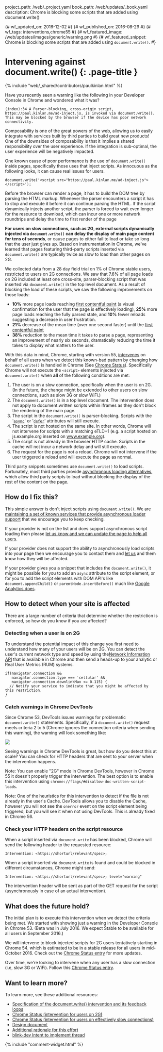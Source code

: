 project_path: /web/_project.yaml
book_path: /web/updates/_book.yaml
description: Chrome is blocking some scripts that are added using document.write()

{# wf_updated_on: 2016-12-02 #}
{# wf_published_on: 2016-08-29 #}
{# wf_tags: interventions,chrome55 #}
{# wf_featured_image: /web/updates/images/generic/warning.png #}
{# wf_featured_snippet: Chrome is blocking some scripts that are added using <code>document.write()</code>. #}

# Intervening against document.write() {: .page-title }

{% include "web/_shared/contributors/paulkinlan.html" %}

Have you recently seen a warning like the following in your Developer Console in 
Chrome and wondered what it was?

    (index):34 A Parser-blocking, cross-origin script, 
    https://paul.kinlan.me/ad-inject.js, is invoked via document.write(). 
    This may be blocked by the browser if the device has poor network connectivity.

Composability is one of the great powers of the web, allowing us to easily 
integrate with services built by third parties to build great new products! One 
of the downsides of composability is that it implies a shared responsibility 
over the user experience. If the integration is sub-optimal, the user experience 
will be negatively impacted.

One known cause of poor performance is the use of `document.write()` inside pages, 
specifically those uses that inject scripts. As innocuous as the following looks, it 
can cause real issues for users.

    document.write('<script src="https://paul.kinlan.me/ad-inject.js"></script>');

Before the browser can render a page, it has to build the DOM tree by parsing the HTML markup. 
Whenever the parser encounters a script it has to stop and execute it before it can continue 
parsing the HTML. If the script dynamically injects another script, the parser is forced to wait 
even longer for the resource to download, which can incur one or more network roundtrips and 
delay the time to first render of the page

**For users on slow connections, such as 2G, external scripts dynamically injected via 
`document.write()` can delay the display of main page content for tens of seconds**, 
or cause pages to either fail to load or take so long that the user just gives 
up. Based on instrumentation in Chrome, we've learned that pages featuring 
third-party scripts inserted via `document.write()` are typically twice as slow to 
load than other pages on 2G.

We collected data from a 28 day field trial on 1% of Chrome 
stable users, restricted to users on 2G connections. We saw that 7.6% of all page loads 
on 2G included at least one cross-site, parser-blocking script that was 
inserted via `document.write()` in the top level document. As a result of blocking 
the load of these scripts, we saw the following improvements on those loads:

* **10%** more page loads reaching
  [first contentful paint](https://docs.google.com/presentation/d/1AnZOscwm3kMPRkPfjS4V2VUzuNCFWh6cpK72eKCpviU/preview?slide=id.g146ced9404_0_231)
  (a visual confirmation for the user that the page is effectively loading),
  **25%** more page loads reaching the fully parsed state, and **10%** fewer reloads 
  suggesting a decrease in user frustration.
* **21%** decrease of the mean time (over one second faster) until the
  [first contentful paint](https://docs.google.com/presentation/d/1AnZOscwm3kMPRkPfjS4V2VUzuNCFWh6cpK72eKCpviU/preview#slide=id.g146ced9404_0_231) 
* **38%** reduction to the mean time it takes to parse a page, representing an 
  improvement of nearly six seconds, dramatically reducing the time 
  it takes to display what matters to the user.

With this data in mind, Chrome, starting with version 55, 
[intervenes](https://github.com/WICG/interventions/issues/17) on behalf of all 
users when we detect this known-bad pattern by changing how `document.write()` is 
handled in Chrome (See [Chrome Status](https://www.chromestatus.com/feature/5718547946799104)).
Specifically Chrome will not execute the `<script>` elements injected via 
`document.write()` when **all** of the following conditions are met:

1. The user is on a slow connection, specifically when the user is on 2G. (In 
   the future, the change might be extended to other users on slow connections, 
   such as slow 3G or slow WiFi.)
2. The `document.write()` is in a top level document. The intervention does not 
   apply to document.written scripts within iframes as they don't block the 
   rendering of the main page.
3. The script in the `document.write()` is parser-blocking. Scripts with 
   the '[`async`](https://developer.mozilla.org/en-US/docs/Web/HTML/Element/script#attr-async)' 
   or '[`defer`](https://developer.mozilla.org/en-US/docs/Web/HTML/Element/script#attr-defer)'
   attributes will still execute.
4. The script is not hosted on the same site. In other words, Chrome will
   not intervene for scripts with a matching eTLD+1 (e.g. a script hosted on
   js.example.org inserted on www.example.org).
5. The script is not already in the browser HTTP cache. Scripts in the cache 
   will not incur a network delay and will still execute. 
6. The request for the page is not a reload. Chrome will not intervene if the 
   user triggered a reload and will execute the page as normal.

Third party snippets sometimes use `document.write()` to load scripts. 
Fortunately, most third parties provide
[asynchronous loading alternatives](/speed/docs/insights/UseAsync), which 
allow third party scripts to load without blocking the display of the rest of 
the content on the page.

## How do I fix this?

This simple answer is don't inject scripts using `document.write()`. We are 
[maintaining a set of known services that provide asynchronous loader support](/speed/docs/insights/UseAsync)
that we encourage you to keep checking.

If your provider is not on the list and does support asynchronous script loading 
then please [let us know and we can update the page to help all users](https://docs.google.com/a/google.com/forms/d/e/1FAIpQLSdMQ7PfoVMob5OTXSgodoG5V1eNC5CyQ_qo4skbN62RDSEPcg/viewform).

If your provider does not support the ability to asynchronously load scripts 
into your page then we encourage you to contact them and
[let us](https://docs.google.com/a/google.com/forms/d/e/1FAIpQLSdMQ7PfoVMob5OTXSgodoG5V1eNC5CyQ_qo4skbN62RDSEPcg/viewform)
and them know how they will be affected.

If your provider gives you a snippet that includes the `document.write()`, it 
might be possible for you to add an `async` attribute to the script element, or 
for you to add the script elements with DOM API's like `document.appendChild()`
or `parentNode.insertBefore()` much like
[Google Analytics does](/analytics/devguides/collection/analyticsjs/#the_javascript_tracking_snippet).

## How to detect when your site is affected

There are a large number of criteria that determine whether the restriction is enforced,
so how do you know if you are affected?

### Detecting when a user is on 2G

To understand the potential impact of this change you first need to understand 
how many of your users will be on 2G. You can detect the user's current network type
and speed by using the[Network Information API](https://wicg.github.io/netinfo/) that
is available in Chrome and then send a heads-up to your analytic or Real User Metrics
(RUM) systems.

    if(navigator.connection &&
       navigator.connection.type === 'cellular' &&
       navigator.connection.downlinkMax <= 0.115) {
      // Notify your service to indicate that you might be affected by this restriction.
    }
    
### Catch warnings in Chrome DevTools

Since Chrome 53, DevTools issues warnings for problematic `document.write()` 
statements. Specifically, if a `document.write()` request meets criteria 2 to 5 
(Chrome ignores the connection criteria when sending this warning), the warning will 
look something like:

<img src="/web/updates/images/2016/08/document-write-warning.png" />

Seeing warnings in Chrome DevTools is great, but how do you detect this at 
scale? You can check for HTTP headers that are sent to your server when the 
intervention happens.

Note: You can enable "2G" mode in Chrome DevTools, however in Chrome 55 it doesn't properly
      trigger the intervention. The best option is to enable this intervention
      using `chrome://flags/#disallow-doc-written-script-loads`.

Note: One of the heuristics for this intervention to detect if the file is not already in the user's
      Cache. DevTools allows you to disable the Cache, however you will not see the `onerror` event 
      on the script element being triggered, but you will see it when not using DevTools. This is 
      already fixed in Chrome 56.

### Check your HTTP headers on the script resource

When a script inserted via `document.write` has been blocked, Chrome will send the 
following header to the requested resource:

    Intervention: <https://shorturl/relevant/spec>;

When a script inserted via `document.write` is found and could be blocked in 
different circumstances, Chrome might send:

    Intervention: <https://shorturl/relevant/spec>; level="warning"

The intervention header will be sent as part of the GET request for the script 
(asynchronously in case of an actual intervention).

## What does the future hold?

The initial plan is to execute this intervention when we detect the criteria 
being met.  We started with showing just a warning in the Developer Console in Chrome 53. 
(Beta was in July 2016. We expect Stable to be available for all users in 
September 2016.)

We will intervene to block injected scripts for 2G users tentatively starting in 
Chrome 54, which is estimated to be in a stable release for all users in 
mid-October 2016. Check out the
[Chrome Status entry](https://www.chromestatus.com/features/5718547946799104)
for more updates.

Over time, we're looking to intervene when any user has a slow connection (i.e, 
slow 3G or WiFi). Follow this [Chrome Status entry](https://www.chromestatus.com/feature/5652436521844736).

## Want to learn more?

To learn more, see these additional resources:

* [Specification of the document.write() intervention and its feedback loops](https://github.com/WICG/interventions/issues/17#issuecomment-238477265)
* [Chrome Status (intervention for users on 2G)](https://www.chromestatus.com/feature/5718547946799104)
* [Chrome Status (intervention for users on effectively slow connections)](https://www.chromestatus.com/feature/5652436521844736)
* [Design document](https://docs.google.com/document/d/1dMJRQKTw75ZNdknP3pirSBH3koPl_IWHnxlcBuu4t_c/preview)
* [Additional rationale for this effort](https://docs.google.com/document/d/1dMJRQKTw75ZNdknP3pirSBH3koPl_IWHnxlcBuu4t_c/preview)
* [blink-dev Intent to implement thread](https://groups.google.com/a/chromium.org/d/topic/blink-dev/HGh92uMX_kE/discussion)


{% include "comment-widget.html" %}
